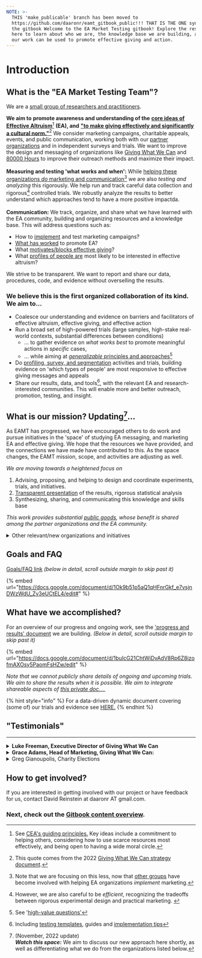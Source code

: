 ```yaml
---
NOTE: >-
  THIS 'make_publicable' branch has been moved to
  https://github.com/daaronr/eamt_gitbook_public!!! THAT IS THE ONE syncing with
  the gitbook Welcome to the EA Market Testing gitbook! Explore the resources
  here to learn about who we are, the knowledge base we are building, and how
  our work can be used to promote effective giving and action.
---
```


# Introduction

## What is the "EA Market Testing Team"?

We are a [small group of researchers and practitioners](our-team-and-resources.md).&#x20;

**We aim to** **promote awareness and understanding of the** [**core ideas of Effective Altruism**](#user-content-fn-1)[^1] **(EA),  and** [**"to make giving effectively and significantly a cultural norm."**](#user-content-fn-2)[^2] We consider marketing campaigns, charitable appeals, events, and public communication, working both with our [partner organizations](broken-reference) and in independent surveys and trials. We want to improve the design and messaging of organizations like [Giving What We Can](contexts-partner-organizations-trials/gwwc/) and [80000 Hours](https://80000hours.org/) to improve their outreach methods and maximize their impact.\
\
**Measuring and testing 'what works and when':** While [helping these organizations _do_ marketing and communication](#user-content-fn-3)[^3] we are also _testing and analyzing_ this rigorously. We help run and track careful  data collection and rigorous[^4] controlled trials. We robustly analyze the results to better understand which approaches tend to have a more positive impactda.\
\
**Communication:** We track, organize, and share what we have learned with the EA community, building and organizing resources and a knowledge base.  This will address questions such as:&#x20;

* How to [implement](marketing-and-testing-opportunities-tools-tips/implementation-and-collecting-data-issues/) and test marketing campaigns?
* [What has worked](https://daaronr.github.io/eamt\_data\_analysis/) to promote EA?
* What [motivates/blocks effective giving](https://daaronr.github.io/ea\_giving\_barriers/)?&#x20;
* What [profiles of people are](broken-reference) most likely to be interested in effective altruism? &#x20;

We strive to be transparent. We want to report and share our data, procedures, code, and evidence without overselling the results.

### We believe this is the first organized collaboration of its kind. We aim to...

* Coalesce our understanding and evidence on barriers and facilitators of effective altruism, effective giving, and effective action
* Run a broad set of high-powered trials (large samples, high-stake real-world contexts, substantial differences between conditions)&#x20;
  * ... to gather evidence on _what works best_ to promote meaningful actions in _specific_ cases,
  * ... while aiming at [_generalizable_ principles and approaches](#user-content-fn-5)[^5]&#x20;
* Do [profiling](broken-reference/),[ survey, and segmentation](broken-reference/) activities and trials, building evidence on 'which types of people' are most responsive to effective giving messages and appeals
* Share our results, data, and tools[^6], with the relevant EA and research-interested communities. This will enable more and better outreach, promotion, testing, and insight.

## What is our mission? Updating[^7]...

As EAMT has progressed, we have encouraged others to do work and pursue initiatives in the 'space' of studying EA messaging, and marketing EA and effective giving. We hope that the resources we have provided, and the connections we have made have contributed to this. As the space changes, the EAMT mission, scope, and activities are adjusting as well.&#x20;

_We are moving towards a heightened focus on_&#x20;

1. Advising, proposing, and helping to design and coordinate experiments, trials, and initiatives.
2. [Transparent presentation](https://daaronr.github.io/eamt\_data\_analysis/) of the results, rigorous statistical analysis&#x20;
3. Synthesizing, sharing, and communicating this knowledge and skills base

_This work provides substantial_ [_public goods_](https://forum.effectivealtruism.org/topics/public-goods)_, whose benefit is shared among the partner organizations and the EA community._

<details>

<summary>Other relevant/new organizations and initiatives </summary>

* [#other-marketing-implementation-resources](marketing-and-testing-opportunities-tools-tips/implementation-and-collecting-data-issues/#other-marketing-implementation-resources "mention") (including User Friendly and Altruistic Agency)

<!---->

* Giving What We Can '[Bequests](https://www.givingwhatwecan.org/get-involved/bequests)' (a project we have encouraged and advised)

<!---->

* [Effective Altruism Psychology Lab (NYU)](https://www.eapsychology.org/members)

<!---->

* Effective Giving Collaboration and Summit

</details>

###

## Goals and FAQ

[Goals/FAQ link](https://docs.google.com/document/d/1Ok9b51p5aQ1qHFnrGkf\_e7vsjnDWzWdU\_Zv3eUCtEL4/edit#heading=h.gjcw9rquq2um) _(below in detail, scroll outside margin to skip past it)_

{% embed url="https://docs.google.com/document/d/1Ok9b51p5aQ1qHFnrGkf_e7vsjnDWzWdU_Zv3eUCtEL4/edit#" %}

## What have we accomplished?

For an overview of our progress and ongoing work, see the ['progress and results' document](https://docs.google.com/document/d/1buIcG21ChtWiDvAdV8Rp6Z8izofmAXOsy5PaomFsHZw/edit) we are building. _(Below in detail, scroll outside margin to skip past it)_

{% embed url="https://docs.google.com/document/d/1buIcG21ChtWiDvAdV8Rp6Z8izofmAXOsy5PaomFsHZw/edit" %}

_Note that we cannot publicly share details of ongoing and upcoming trials._ _We aim to share the results when it is possible.  We aim to integrate shareable aspects of_ [_this private doc._](https://docs.google.com/document/d/1w9kUiJguWZx4EIvGBd7l0qMTJHWdlHV5z-pvKcdNPOA/edit)__

{% hint style="info" %}
For a data-driven dynamic document covering (some of) our trials and evidence see [HERE.](https://daaronr.github.io/eamt\_data\_analysis/chapters/gwwc\_gg.html)
{% endhint %}

## **"Testimonials"**&#x20;

***

<details>

<summary><strong>Luke Freeman, Executive Director of Giving What We Can</strong></summary>

"The EA Market Testing team has been very helpful in helping us to pursue our mission of creating a world where giving effectively and significantly is a cultural norm. They have helped us at each stage along the process of ideation through to analysis so that we can base our outreach activities on sound theory and strong evidence. This is at a particularly important time as we have been scaling up our marketing activities to reach and engage new audiences with effective giving and the ideas of effective altruism more broadly. We look forward to an ongoing collaboration with EAMT so that we can continue to iterate and increase our impact.”

</details>

<details>

<summary><strong>Grace Adams, Head of Marketing, Giving What We Can:</strong></summary>

It’s been extremely useful to hear what others in EA, individuals and orgs are doing and sharing learnings between us. I hope that we can develop a set of tactics that we know successfully convert people and get them more involved in EA. A reliable set of best practices for marketing EA would be a great outcome.

</details>

<details>

<summary>Greg Gianoupolis, Charity Elections</summary>

"As a quick testimonial relevant to this stage of the process, David \[Reinstein]'s support has been critical to the Charity Elections team's development of plans for marketing and program evaluation. Our first ad campaign was particularly impactful, generating one click to the [Charity Elections page](https://www.givingwhatwecan.org/events/guides/charity-elections) on the Giving What We Can website per $0.01 spent on the campaign. We will continue to incorporate his advice into our advertising to spread awareness of the Charity Elections program among high school students and teachers."

</details>

## How to get involved?

If you are interested in getting involved with our project or have feedback for us, contact David Reinstein at daaronr AT gmail.com.&#x20;

### Next, check out the [Gitbook content overview](gitbook-content-overview.md).

[^1]: See [CEA's guiding principles.](https://www.centreforeffectivealtruism.org/ceas-guiding-principles) Key ideas include a commitment to helping others, considering how to use scarce resources most effectively, and being open to having a wide moral circle.

[^2]: This quote comes from the 2022 [Giving What We Can strategy document](https://www.givingwhatwecan.org/blog/public-strategy-update).

[^3]: Note that we are focusing on this less, now that [other groups](https://app.gitbook.com/o/-MfFk4CTSGwVOPkwnRgx/s/a3YtWoUiYYfiEQrBNztC/) have become involved with helping EA organizations _implement_ marketing.

[^4]: However, we are also careful to be _efficient_, recognizing the tradeoffs between rigorous experimental design and practical marketing.&#x20;

[^5]: See  '[high-value questions'](https://docs.google.com/document/d/1Jyn\_6aFt7z1kDo-6sHm9o\_ccPgEvig1b6c8OqPRH2eI/edit#heading=h.gjcw9rquq2um)

[^6]: Including  [testing templates](marketing-and-testing-opportunities-tools-tips/trial-reporting-template.md), guides and [implementation tips](marketing-and-testing-opportunities-tools-tips/implementation-and-collecting-data-issues/)

[^7]: (November, 2022 update)\
    _**Watch this space:**_ We aim to discuss our new approach here shortly, as well as differentiating what we do from the organizations listed below.
